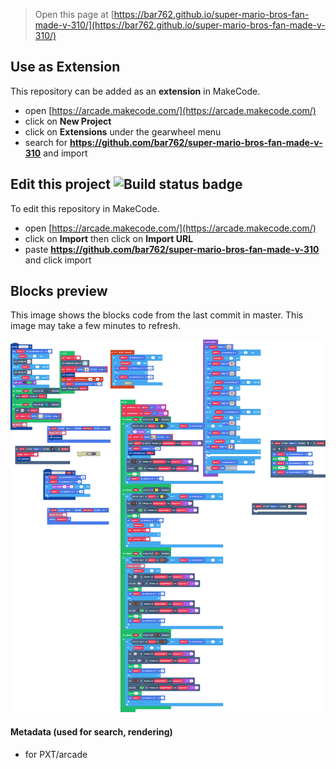  


> Open this page at [https://bar762.github.io/super-mario-bros-fan-made-v-310/](https://bar762.github.io/super-mario-bros-fan-made-v-310/)

## Use as Extension

This repository can be added as an **extension** in MakeCode.

* open [https://arcade.makecode.com/](https://arcade.makecode.com/)
* click on **New Project**
* click on **Extensions** under the gearwheel menu
* search for **https://github.com/bar762/super-mario-bros-fan-made-v-310** and import

## Edit this project ![Build status badge](https://github.com/bar762/super-mario-bros-fan-made-v-310/workflows/MakeCode/badge.svg)

To edit this repository in MakeCode.

* open [https://arcade.makecode.com/](https://arcade.makecode.com/)
* click on **Import** then click on **Import URL**
* paste **https://github.com/bar762/super-mario-bros-fan-made-v-310** and click import

## Blocks preview

This image shows the blocks code from the last commit in master.
This image may take a few minutes to refresh.

![A rendered view of the blocks](https://github.com/bar762/super-mario-bros-fan-made-v-310/raw/master/.github/makecode/blocks.png)

#### Metadata (used for search, rendering)

* for PXT/arcade
<script src="https://makecode.com/gh-pages-embed.js"></script><script>makeCodeRender("{{ site.makecode.home_url }}", "{{ site.github.owner_name }}/{{ site.github.repository_name }}");</script>
